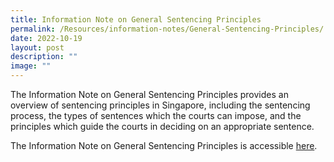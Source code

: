 ```yaml
---
title: Information Note on General Sentencing Principles
permalink: /Resources/information-notes/General-Sentencing-Principles/
date: 2022-10-19
layout: post
description: ""
image: ""
---
```

The Information Note on General Sentencing Principles provides an overview of sentencing principles in Singapore, including the sentencing process, the types of sentences which the courts can impose, and the principles which guide the courts in deciding on an appropriate sentence.

The Information Note on General Sentencing Principles is accessible [here](/files/TEST%20INFO%20NOTE.pdf).